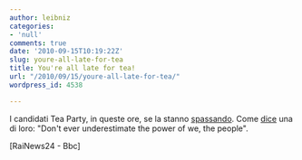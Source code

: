 ```yaml
---
author: leibniz
categories:
- 'null'
comments: true
date: '2010-09-15T10:19:22Z'
slug: youre-all-late-for-tea
title: You're all late for tea!
url: "/2010/09/15/youre-all-late-for-tea/"
wordpress_id: 4538

---
```

I candidati Tea Party, in queste ore, se la stanno [spassando](https://www.rainews24.rai.it/it/news.php?newsid=145237). Come [dice](https://www.bbc.co.uk/news/world-us-canada-11301034) una di loro: "Don't ever underestimate the power of we, the people".

[RaiNews24 - Bbc]
